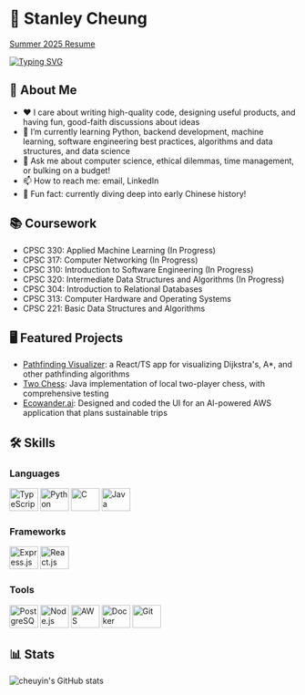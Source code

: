 # 🦾 Stanley Cheung

[Summer 2025 Resume](https://github.com/cheuyin/resume-for-summer-2025/blob/main/resume.pdf) 

[![Typing SVG](https://readme-typing-svg.demolab.com?font=Fira+Code&weight=600&size=32&pause=1000&color=FF9D12&vCenter=true&width=800&height=80&lines=Hi!+I'm+a+3rd+year+CS+major+at+UBC;trying+to+absorb+as+much+as+I+can;about+backend+dev+and+all+other+things+CS)](https://git.io/typing-svg)

## 🌟 About Me
- ❤️ I care about writing high-quality code, designing useful products, and having fun, good-faith discussions about ideas
- 🌱 I’m currently learning Python, backend development, machine learning, software engineering best practices, algorithms and data structures, and data science
- 💬 Ask me about computer science, ethical dilemmas, time management, or bulking on a budget!
- 📫 How to reach me: email, LinkedIn
- 🏮 Fun fact: currently diving deep into early Chinese history!

## 📚 Coursework
- CPSC 330: Applied Machine Learning (In Progress)
- CPSC 317: Computer Networking (In Progress)
- CPSC 310: Introduction to Software Engineering (In Progress)
- CPSC 320: Intermediate Data Structures and Algorithms (In Progress)
- CPSC 304: Introduction to Relational Databases
- CPSC 313: Computer Hardware and Operating Systems
- CPSC 221: Basic Data Structures and Algorithms

## 🖥️ Featured Projects
- [Pathfinding Visualizer](https://github.com/cheuyin/pathfinding-visualizer): a React/TS app for visualizing Dijkstra's, A*, and other pathfinding algorithms
- [Two Chess](https://github.com/cheuyin/two-chess): Java implementation of local two-player chess, with comprehensive testing
- [Ecowander.ai](https://github.com/apramm/Ecowander.ai): Designed and coded the UI for an AI-powered AWS application that plans sustainable trips

## 🛠️ Skills

### Languages
<div>
  <img src="https://cdn.jsdelivr.net/gh/devicons/devicon@latest/icons/typescript/typescript-original.svg" alt="TypeScript" width="50" height="40" />
  <img src="https://cdn.jsdelivr.net/gh/devicons/devicon@latest/icons/python/python-original.svg" alt="Python" width="50" height="40" />
  <img src="https://cdn.jsdelivr.net/gh/devicons/devicon@latest/icons/c/c-original.svg" alt="C" width="50" height="40" />
  <img src="https://cdn.jsdelivr.net/gh/devicons/devicon@latest/icons/java/java-original.svg" alt="Java" width="50" height="40" />
</div>

### Frameworks
<div>
  <img src="https://cdn.jsdelivr.net/gh/devicons/devicon@latest/icons/express/express-original.svg" alt='Express.js' width='50' height='40' />
  <img src="https://cdn.jsdelivr.net/gh/devicons/devicon@latest/icons/react/react-original.svg" alt="React.js" width="50" height="40" />
</div>

### Tools
<div>
  <img src="https://cdn.jsdelivr.net/gh/devicons/devicon@latest/icons/postgresql/postgresql-original.svg" alt="PostgreSQL" width="50" height="40" />
  <img src="https://cdn.jsdelivr.net/gh/devicons/devicon@latest/icons/nodejs/nodejs-original-wordmark.svg" alt="Node.js" width="50" height="40" />
  <img src="https://cdn.jsdelivr.net/gh/devicons/devicon@latest/icons/amazonwebservices/amazonwebservices-original-wordmark.svg" alt="AWS" width="50" height="40" />
  <img src="https://cdn.jsdelivr.net/gh/devicons/devicon@latest/icons/docker/docker-original.svg" alt="Docker" width="50" height="40" />
  <img src="https://cdn.jsdelivr.net/gh/devicons/devicon@latest/icons/git/git-original.svg" alt="Git" width="50" height="40" />
</div>


## 📊 Stats
![cheuyin's GitHub stats](https://github-readme-stats.vercel.app/api?username=cheuyin&show_icons=true&theme=great-gatsby)
